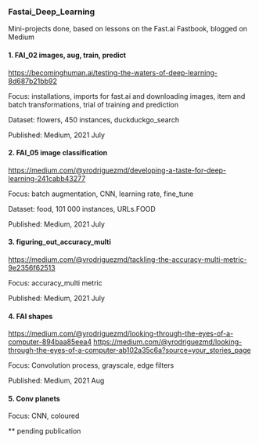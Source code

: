 ### Fastai_Deep_Learning
Mini-projects done, based on lessons on the Fast.ai Fastbook, blogged on Medium

#### 1.  FAI_02 images, aug, train, predict
https://becominghuman.ai/testing-the-waters-of-deep-learning-8d687b21bb92

Focus: installations, imports for fast.ai and downloading images, item and batch transformations, trial of training and prediction

Dataset: flowers, 450 instances, duckduckgo_search

Published: Medium, 2021 July



#### 2.  FAI_05 image classification
https://medium.com/@yrodriguezmd/developing-a-taste-for-deep-learning-241cabb43277

Focus: batch augmentation, CNN, learning rate, fine_tune

Dataset: food, 101 000 instances, URLs.FOOD

Published: Medium, 2021 July

#### 3.  figuring_out_accuracy_multi
https://medium.com/@yrodriguezmd/tackling-the-accuracy-multi-metric-9e2356f62513

Focus:  accuracy_multi metric

Published:  Medium, 2021 July

#### 4.  FAI shapes
https://medium.com/@yrodriguezmd/looking-through-the-eyes-of-a-computer-894baa85eea4
https://medium.com/@yrodriguezmd/looking-through-the-eyes-of-a-computer-ab102a35c6a?source=your_stories_page

Focus:  Convolution process, grayscale, edge filters

Published: Medium, 2021 Aug

#### 5.  Conv planets

Focus:  CNN, coloured

** pending publication


